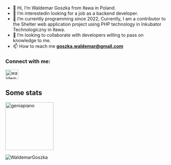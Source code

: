 - 👋 Hi, I’m Waldemar Goszka from Iława in Poland.
- 👀 I’m interestedin looking for a job as a backend developer. 
- 🌱 I’m currently programming since 2022, Currently, I am a contributor to the Shelter web application project using PHP technology in Inkubator Technologiczny in Iława.
- 💞️ I’m looking to collaborate with developers willing to pass on knowledge to me.
- 📫 How to reach me **goszka.waldemar@gmail.com**


<h3 align="left">Connect with me:</h3>

<p align="left">
<a href="https://linkedin.com/in/waldemar-goszka-4b5ba523b" target="blank"><img align="center" src="https://raw.githubusercontent.com/rahuldkjain/github-profile-readme-generator/master/src/images/icons/Social/linked-in-alt.svg" alt="waldemar-goszka-4b5ba523b" height="30" width="40" /></a>
  


## Some stats
<span>
<img  height="150px" src="https://github-readme-stats.vercel.app/api/top-langs?username=WaldemarGoszka&show_icons=true&locale=en&layout=compact&theme=transparent" alt="geniapiano" /> 
</span>
<p align="left"> <img src="https://komarev.com/ghpvc/?username=WaldemarGoszka&label=Profile%20views&color=0e75b6&style=flat" alt="WaldemarGoszka" /> </p>
